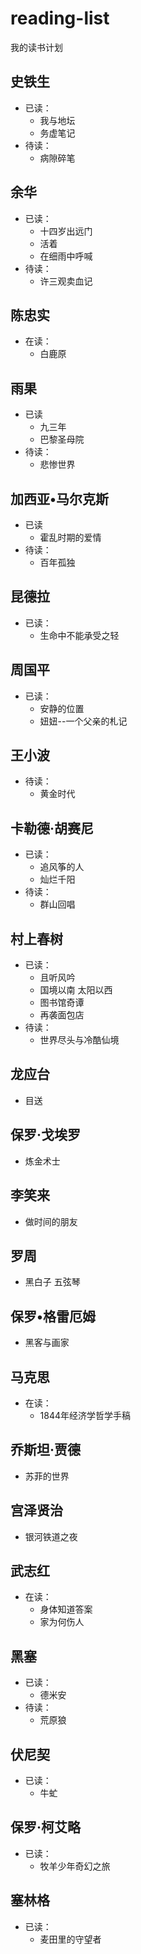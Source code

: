 ﻿# reading-list
我的读书计划

## 史铁生
+ 已读：
	- 我与地坛
	- 务虚笔记
+ 待读：
	- 病隙碎笔

## 余华
+ 已读：
	- 十四岁出远门
	- 活着
	- 在细雨中呼喊
+ 待读：
	- 许三观卖血记

## 陈忠实
+ 在读：
	- 白鹿原

## 雨果
+ 已读
	- 九三年
	- 巴黎圣母院
+ 待读：
	- 悲惨世界

## 加西亚•马尔克斯
+ 已读
	- 霍乱时期的爱情
+ 待读：
	- 百年孤独

## 昆德拉
+ 已读：
	- 生命中不能承受之轻

## 周国平
+ 已读：
	- 安静的位置
	- 妞妞--一个父亲的札记

## 王小波
+ 待读：
	- 黄金时代

## 卡勒德·胡赛尼
+ 已读：
	- 追风筝的人
	- 灿烂千阳
+ 待读：
	- 群山回唱

## 村上春树
+ 已读：
	- 且听风吟
	- 国境以南 太阳以西
	- 图书馆奇谭
	- 再袭面包店
+ 待读：
	- 世界尽头与冷酷仙境

## 龙应台
- 目送

## 保罗·戈埃罗
- 炼金术士

## 李笑来
- 做时间的朋友

## 罗周
- 黑白子 五弦琴

## 保罗•格雷厄姆
- 黑客与画家

## 马克思
+ 在读：
	- 1844年经济学哲学手稿

## 乔斯坦·贾德
- 苏菲的世界

## 宫泽贤治
- 银河铁道之夜

## 武志红
+ 在读：
	- 身体知道答案
	- 家为何伤人
	
## 黑塞
+ 已读：
	- 德米安
+ 待读：
	- 荒原狼
	
## 伏尼契
+ 已读：
	- 牛虻
	
## 保罗·柯艾略
- 已读：
	- 牧羊少年奇幻之旅
	
## 塞林格
- 已读：
	- 麦田里的守望者
	

